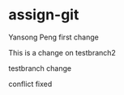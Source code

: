 # assign-git
Yansong Peng
first change

This is a change on testbranch2

testbranch change

conflict fixed